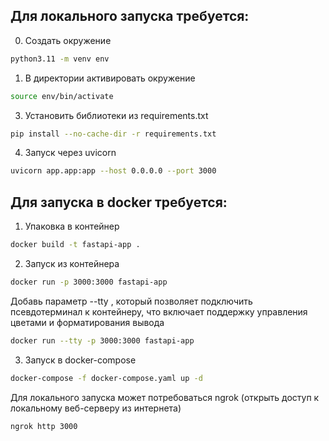 ## Для локального запуска требуется:

0) Создать окружение
```bash
python3.11 -m venv env
```
1) В директории активировать окружение
```bash
source env/bin/activate
```
3) Установить библиотеки из requirements.txt
```bash
pip install --no-cache-dir -r requirements.txt
```
4) Запуск через uvicorn
```bash
uvicorn app.app:app --host 0.0.0.0 --port 3000
```


## Для запуска в docker требуется:

1) Упаковка в контейнер
```bash
docker build -t fastapi-app .
```
2) Запуск из контейнера
```bash
docker run -p 3000:3000 fastapi-app
```
Добавь параметр --tty , который позволяет подключить псевдотерминал к контейнеру, что включает поддержку управления цветами и форматирования вывода
```bash
docker run --tty -p 3000:3000 fastapi-app
```

3) Запуск в docker-compose
```bash
docker-compose -f docker-compose.yaml up -d
```

Для локального запуска может потребоваться ngrok 
(открыть доступ к локальному веб-серверу из интернета)
```bash
ngrok http 3000
```